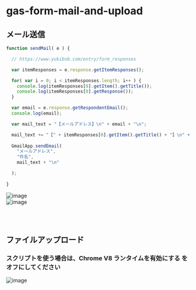 # gas-form-mail-and-upload

## メール送信

```js
function sendMail( e ) {

  // https://www.yukibnb.com/entry/form_responses

  var itemResponses = e.response.getItemResponses();

  for( var i = 0; i < itemResponses.length; i++ ) {
    console.log(itemResponses[0].getItem().getTitle());
    console.log(itemResponses[0].getResponse());
  }

  var email = e.response.getRespondentEmail();
  console.log(email);

  var mail_text = "【メールアドレス】\n" + email + "\n";

  mail_text += "【" + itemResponses[0].getItem().getTitle() + "】\n" + itemResponses[0].getResponse() + "\n";
  
  GmailApp.sendEmail(
    "メールアドレス",
    "件名",
    mail_text + "\n"

  );
  
}
```

![image](https://user-images.githubusercontent.com/1501327/166095827-3963db32-cd52-4ffb-af09-37ebe41a6828.png)\
![image](https://user-images.githubusercontent.com/1501327/166095881-3456dcb2-d87b-43a6-bdc4-bfb7b667c569.png)


<br><br>


## ファイルアップロード

### スクリプトを使う場合は、Chrome V8 ランタイムを有効にする をオフにしてください

![image](https://user-images.githubusercontent.com/1501327/166095739-a306758f-bbfd-43d8-9f4e-43b733f47a46.png)


